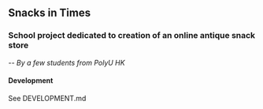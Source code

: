 ## Snacks in Times
### School project dedicated to creation of an online antique snack store
*-- By a few students from PolyU HK*

#### Development
See DEVELOPMENT.md
